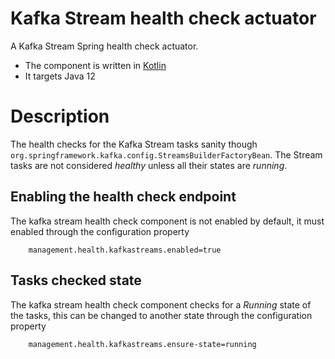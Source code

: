 # Kafka Stream health check actuator
A Kafka Stream Spring health check actuator.

* The component is written in [Kotlin](http://kotlinlang.org)
* It targets Java 12

# Description
The health checks for the Kafka Stream tasks sanity though `org.springframework.kafka.config.StreamsBuilderFactoryBean`.
The Stream tasks are not considered _healthy_ unless all their states are _running_.

## Enabling the health check endpoint
The kafka stream health check component is not enabled by default, it must enabled through the configuration property
````
    management.health.kafkastreams.enabled=true
````

## Tasks checked state
The kafka stream health check component checks for a _Running_ state of the tasks, this can be changed to another state
 through the configuration property
````
    management.health.kafkastreams.ensure-state=running
````



